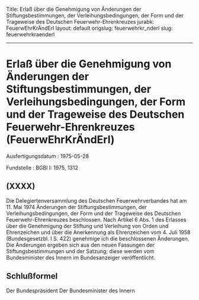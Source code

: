 Title: Erlaß über die Genehmigung von Änderungen der Stiftungsbestimmungen, der Verleihungsbedingungen,
  der Form und der Trageweise des Deutschen Feuerwehr-Ehrenkreuzes
jurabk: FeuerwEhrKrÄndErl
layout: default
origslug: feuerwehrkr_nderl
slug: feuerwehrkraenderl

---

# Erlaß über die Genehmigung von Änderungen der Stiftungsbestimmungen, der Verleihungsbedingungen, der Form und der Trageweise des Deutschen Feuerwehr-Ehrenkreuzes (FeuerwEhrKrÄndErl)

Ausfertigungsdatum
:   1975-05-28

Fundstelle
:   BGBl I: 1975, 1312



## (XXXX)

Die Delegiertenversammlung des Deutschen Feuerwehrverbandes hat am 11.
Mai 1974 Änderungen der Stiftungsbestimmungen, der
Verleihungsbedingungen, der Form und der Trageweise des Deutschen
Feuerwehr-Ehrenkreuzes beschlossen.
Nach Artikel 6 Abs. 1 des Erlasses über die Genehmigung der Stiftung
und Verleihung von Orden und Ehrenzeichen und über die Anerkennung als
Ehrenzeichen vom 4. Juli 1958 (Bundesgesetzbl. I S. 422) genehmige ich
die beschlossenen Änderungen. Die Änderungen ergeben sich aus den
neuen Fassungen der Stiftungsbestimmungen und der Satzung; diese
werden vom Bundesminister des Innern im Bundesanzeiger veröffentlicht.


## Schlußformel

Der Bundespräsident
Der Bundesminister des Innern

